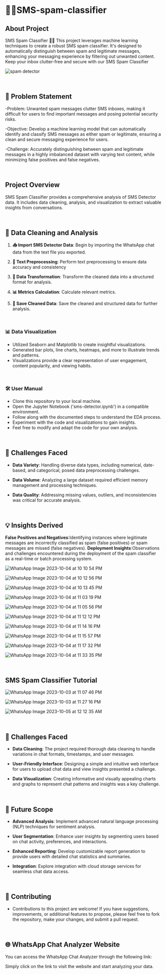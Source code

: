 # 📱🚫SMS-spam-classifier

## About Project

SMS Spam Classifier 📱🚫  This project leverages machine learning techniques to create a robust SMS spam classifier. It's designed to automatically distinguish between spam and legitimate messages, enhancing your messaging experience by filtering out unwanted content. Keep your inbox clutter-free and secure with our SMS Spam Classifier

![spam detector](https://github.com/ishita-goyal-019/SMS-spam-classifier/assets/145800141/b7775b3b-533d-44c2-90b4-0035b2eab436)

<br>

## 🎯 Problem Statement

-Problem: Unwanted spam messages clutter SMS inboxes, making it difficult for users to find important messages and posing potential security risks.

-Objective: Develop a machine learning model that can automatically identify and classify SMS messages as either spam or legitimate, ensuring a clean and secure messaging experience for users.

-Challenge: Accurately distinguishing between spam and legitimate messages in a highly imbalanced dataset with varying text content, while minimizing false positives and false negatives.

<br>

## Project Overview 

SMS Spam Classifier provides a comprehensive analysis of SMS Detector data. 
It includes data cleaning, analysis, and visualization to extract valuable insights from conversations.

<br>

## 🧹 Data Cleaning and Analysis

1. **📥 Import SMS Detector Data**: Begin by importing the WhatsApp chat data from the text file you exported.

2. **🧹 Text Preprocessing**: Perform text preprocessing to ensure data accuracy and consistency

3. **🧬 Data Transformation**: Transform the cleaned data into a structured format for analysis. 

4. **📊 Metrics Calculation**: Calculate relevant metrics.

5. **💾 Save Cleaned Data**: Save the cleaned and structured data for further analysis.

<br>

### 📊 Data Visualization

- Utilized Seaborn and Matplotlib to create insightful visualizations.
- Generated bar plots, line charts, heatmaps, and more to illustrate trends and patterns.
- Visualizations provide a clear representation of user engagement, content popularity, and viewing habits.
  
<br>

### 🛠️ User Manual

- Clone this repository to your local machine.
- Open the Jupyter Notebook ('sms-detector.ipynb') in a compatible environment.
- Follow along with the documented steps to understand the EDA process.
- Experiment with the code and visualizations to gain insights.
- Feel free to modify and adapt the code for your own analysis.

<br>


## 🤔 Challenges Faced

- **Data Variety**: Handling diverse data types, including numerical, date-based, and categorical, posed data preprocessing challenges.

- **Data Volume**: Analyzing a large dataset required efficient memory management and processing techniques.

- **Data Quality**: Addressing missing values, outliers, and inconsistencies was critical for accurate analysis.

<br>

## 💡 Insights Derived

**False Positives and Negatives**:Identifying instances where legitimate messages are incorrectly classified as spam (false positives) or spam messages are missed (false negatives).
**Deployment Insights**:Observations and challenges encountered during the deployment of the spam classifier as a real-time or batch processing system.

![WhatsApp Image 2023-10-04 at 10 10 54 PM](https://github.com/ishita-goyal-019/SMS-spam-classifier/assets/145800141/6a7814e5-875f-4ceb-bccf-ba6292cf6156)

![WhatsApp Image 2023-10-04 at 10 12 56 PM](https://github.com/ishita-goyal-019/SMS-spam-classifier/assets/145800141/57cf73ba-e057-4bbd-a939-7d893afee96d)

![WhatsApp Image 2023-10-04 at 10 13 45 PM](https://github.com/ishita-goyal-019/SMS-spam-classifier/assets/145800141/f68d2154-c957-4dd2-ad01-edd65cba0298)

![WhatsApp Image 2023-10-04 at 11 03 19 PM](https://github.com/ishita-goyal-019/SMS-spam-classifier/assets/145800141/9683a37e-0bf1-42ef-b5ab-c452b89e211a)

![WhatsApp Image 2023-10-04 at 11 05 56 PM](https://github.com/ishita-goyal-019/SMS-spam-classifier/assets/145800141/0728a7e8-8b1d-4f6d-90f9-4dede1debaec)

![WhatsApp Image 2023-10-04 at 11 12 12 PM](https://github.com/ishita-goyal-019/SMS-spam-classifier/assets/145800141/f1b169e7-028b-41de-9881-92ef4d03ee2c)

![WhatsApp Image 2023-10-04 at 11 14 16 PM](https://github.com/ishita-goyal-019/SMS-spam-classifier/assets/145800141/15f1bb96-eea9-488a-88ab-b12a2211e619)

![WhatsApp Image 2023-10-04 at 11 15 57 PM](https://github.com/ishita-goyal-019/SMS-spam-classifier/assets/145800141/8f3d0bc7-5ebc-412d-9fad-71c41abf9950)

![WhatsApp Image 2023-10-04 at 11 17 32 PM](https://github.com/ishita-goyal-019/SMS-spam-classifier/assets/145800141/b27b4ad4-e57c-4562-bafb-86e8e6d205d1)

![WhatsApp Image 2023-10-04 at 11 33 35 PM](https://github.com/ishita-goyal-019/SMS-spam-classifier/assets/145800141/a9d55d6a-3691-435d-9df4-ddefe4fa0586)

<br>

## SMS Spam Classifier Tutorial

![WhatsApp Image 2023-10-03 at 11 07 46 PM](https://github.com/ishita-goyal-019/SMS-spam-classifier/assets/145800141/0e2a2a83-2f86-4b3e-9402-b37e95379fe6)

![WhatsApp Image 2023-10-03 at 11 27 16 PM](https://github.com/ishita-goyal-019/SMS-spam-classifier/assets/145800141/f3a32e86-7515-4f7f-bb13-05a838fc9b6a)

![WhatsApp Image 2023-10-05 at 12 12 35 AM](https://github.com/ishita-goyal-019/SMS-spam-classifier/assets/145800141/845146ae-e13c-4537-9cfe-b2238b78b11f)

<br>

## 🚀 Challenges Faced

- **Data Cleaning**: The project required thorough data cleaning to handle variations in chat formats, timestamps, and user messages.

- **User-Friendly Interface**: Designing a simple and intuitive web interface for users to upload chat data and view insights presented a challenge.

- **Data Visualization**: Creating informative and visually appealing charts and graphs to represent chat patterns and insights was a key challenge.

<br>

## 🔮 Future Scope

- **Advanced Analysis**: Implement advanced natural language processing (NLP) techniques for sentiment analysis.

- **User Segmentation**: Enhance user insights by segmenting users based on chat activity, preferences, and interactions.

- **Enhanced Reporting**: Develop customizable report generation to provide users with detailed chat statistics and summaries.

- **Integration**: Explore integration with cloud storage services for seamless chat data access.

<br>

## 🤝 Contributing

- Contributions to this project are welcome! If you have suggestions, improvements, or additional features to propose, please feel free to fork the repository, make your changes, and submit a pull request.

<br>

## 🌐 WhatsApp Chat Analyzer Website

You can access the WhatsApp Chat Analyzer through the following link:



Simply click on the link to visit the website and start analyzing your data.
